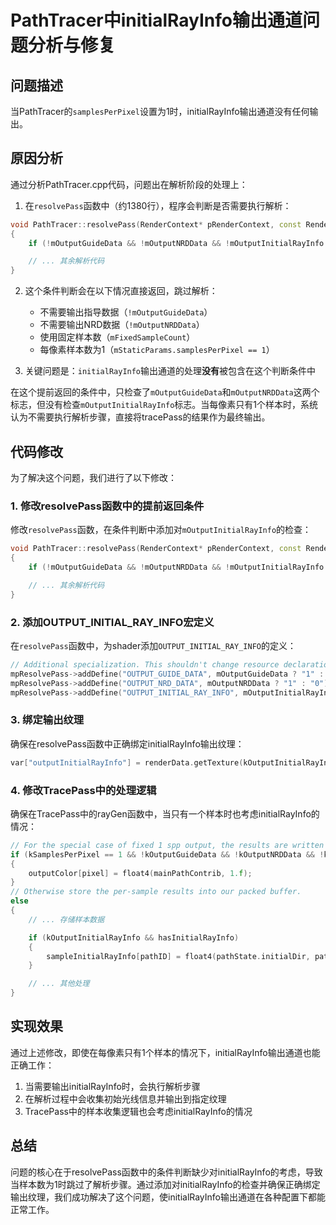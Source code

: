# PathTracer中initialRayInfo输出通道问题分析与修复

## 问题描述

当PathTracer的`samplesPerPixel`设置为1时，initialRayInfo输出通道没有任何输出。

## 原因分析

通过分析PathTracer.cpp代码，问题出在解析阶段的处理上：

1. 在`resolvePass`函数中（约1380行），程序会判断是否需要执行解析：
```cpp
void PathTracer::resolvePass(RenderContext* pRenderContext, const RenderData& renderData)
{
    if (!mOutputGuideData && !mOutputNRDData && !mOutputInitialRayInfo && mFixedSampleCount && mStaticParams.samplesPerPixel == 1) return;

    // ... 其余解析代码
}
```

2. 这个条件判断会在以下情况直接返回，跳过解析：
   - 不需要输出指导数据（`!mOutputGuideData`）
   - 不需要输出NRD数据（`!mOutputNRDData`）
   - 使用固定样本数（`mFixedSampleCount`）
   - 每像素样本数为1（`mStaticParams.samplesPerPixel == 1`）

3. 关键问题是：`initialRayInfo`输出通道的处理**没有**被包含在这个判断条件中

在这个提前返回的条件中，只检查了`mOutputGuideData`和`mOutputNRDData`这两个标志，但没有检查`mOutputInitialRayInfo`标志。当每像素只有1个样本时，系统认为不需要执行解析步骤，直接将tracePass的结果作为最终输出。

## 代码修改

为了解决这个问题，我们进行了以下修改：

### 1. 修改resolvePass函数中的提前返回条件

修改`resolvePass`函数，在条件判断中添加对`mOutputInitialRayInfo`的检查：

```cpp
void PathTracer::resolvePass(RenderContext* pRenderContext, const RenderData& renderData)
{
    if (!mOutputGuideData && !mOutputNRDData && !mOutputInitialRayInfo && mFixedSampleCount && mStaticParams.samplesPerPixel == 1) return;

    // ... 其余解析代码
}
```

### 2. 添加OUTPUT_INITIAL_RAY_INFO宏定义

在`resolvePass`函数中，为shader添加`OUTPUT_INITIAL_RAY_INFO`的定义：

```cpp
// Additional specialization. This shouldn't change resource declarations.
mpResolvePass->addDefine("OUTPUT_GUIDE_DATA", mOutputGuideData ? "1" : "0");
mpResolvePass->addDefine("OUTPUT_NRD_DATA", mOutputNRDData ? "1" : "0");
mpResolvePass->addDefine("OUTPUT_INITIAL_RAY_INFO", mOutputInitialRayInfo ? "1" : "0");  // 新增：添加initialRayInfo定义
```

### 3. 绑定输出纹理

确保在resolvePass函数中正确绑定initialRayInfo输出纹理：

```cpp
var["outputInitialRayInfo"] = renderData.getTexture(kOutputInitialRayInfo);  // 绑定initialRayInfo输出纹理
```

### 4. 修改TracePass中的处理逻辑

确保在TracePass中的rayGen函数中，当只有一个样本时也考虑initialRayInfo的情况：

```cpp
// For the special case of fixed 1 spp output, the results are written directly.
if (kSamplesPerPixel == 1 && !kOutputGuideData && !kOutputNRDData && !kOutputInitialRayInfo)
{
    outputColor[pixel] = float4(mainPathContrib, 1.f);
}
// Otherwise store the per-sample results into our packed buffer.
else
{
    // ... 存储样本数据

    if (kOutputInitialRayInfo && hasInitialRayInfo)
    {
        sampleInitialRayInfo[pathID] = float4(pathState.initialDir, pathState.initialIntensity);
    }

    // ... 其他处理
}
```

## 实现效果

通过上述修改，即使在每像素只有1个样本的情况下，initialRayInfo输出通道也能正确工作：

1. 当需要输出initialRayInfo时，会执行解析步骤
2. 在解析过程中会收集初始光线信息并输出到指定纹理
3. TracePass中的样本收集逻辑也会考虑initialRayInfo的情况

## 总结

问题的核心在于resolvePass函数中的条件判断缺少对initialRayInfo的考虑，导致当样本数为1时跳过了解析步骤。通过添加对initialRayInfo的检查并确保正确绑定输出纹理，我们成功解决了这个问题，使initialRayInfo输出通道在各种配置下都能正常工作。
